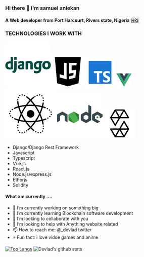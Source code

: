 ### Hi there 👋 I'm samuel aniekan  


#### A Web developer from Port Harcourt, Rivers state, Nigeria 🇳🇬 


<!--
**devla-d/devla-d** is a ✨ _special_ ✨ repository because its `README.md` (this file) appears on your GitHub profile.

Here are some ideas to get you started:

- 🔭 I’m currently working on ...
- 🌱 I’m currently learning ...
- 👯 I’m looking to collaborate on ...
- 🤔 I’m looking for help with ...
- 💬 Ask me about ...
- 📫 How to reach me: ...
- 😄 Pronouns: ...
- ⚡ Fun fact: ...
-->


### TECHNOLOGIES I WORK WITH
 ![django](https://github.com/devla-d/devla-d/blob/main/images/icons8-django-144.png)
 ![Javascript 🚀](https://github.com/devla-d/devla-d/blob/main/images/icons8-javascript-logo.png)
 ![Typescript 🚀](https://github.com/devla-d/devla-d/blob/main/images/typescript.png)
 ![Vue.js 🚀](https://github.com/devla-d/devla-d/blob/main/images/vuejs.png)
 ![React.js 🚀](https://github.com/devla-d/devla-d/blob/main/images/react.png)
 ![Node.js](https://github.com/devla-d/devla-d/blob/main/images/nodejs.png)
![ Solidity 🥇](https://github.com/devla-d/devla-d/blob/main/images/solidity.png)


- Django/Django Rest Framework
- Javascript 
- Typescript 
- Vue.js 
- React.js 
- Node.js/express.js 
- Etherjs 
- Solidity 



#### What am currently .... 

- 🔭 I’m currently working on something big
- 🌱 I’m currently learning Blockchain software development
- 👯 I’m looking to collaborate with you
- 🤔 I’m looking to help with Anything website related
- 📫 How to reach me: @_devlad twitter
- ⚡ Fun fact: i love  vidoe games and anime 



[![Top Langs](https://github-readme-stats.vercel.app/api/top-langs/?username=devla-d&layout=compact)](https://github.com/alabo-excel/github-readme-stats)
![Devlad's github stats](https://github-readme-stats.vercel.app/api?username=devla-d&show_icons=true)

